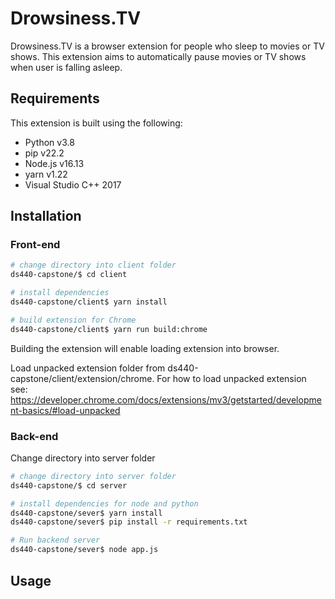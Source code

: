 # Drowsiness.TV

Drowsiness.TV is a browser extension for people who sleep to movies or TV shows. This extension aims to automatically pause movies or TV shows when user is falling asleep. 

## Requirements
This extension is built using the following: 

- Python v3.8
- pip v22.2
- Node.js v16.13
- yarn v1.22
- Visual Studio C++ 2017

## Installation

### Front-end

```bash
# change directory into client folder
ds440-capstone/$ cd client

# install dependencies
ds440-capstone/client$ yarn install 

# build extension for Chrome 
ds440-capstone/client$ yarn run build:chrome
```
Building the extension will enable loading extension into browser.

Load unpacked extension folder from ds440-capstone/client/extension/chrome. For how to load unpacked extension see: https://developer.chrome.com/docs/extensions/mv3/getstarted/development-basics/#load-unpacked


### Back-end
Change directory into server folder
```bash
# change directory into server folder
ds440-capstone/$ cd server

# install dependencies for node and python
ds440-capstone/sever$ yarn install 
ds440-capstone/sever$ pip install -r requirements.txt 

# Run backend server
ds440-capstone/sever$ node app.js
```


## Usage



